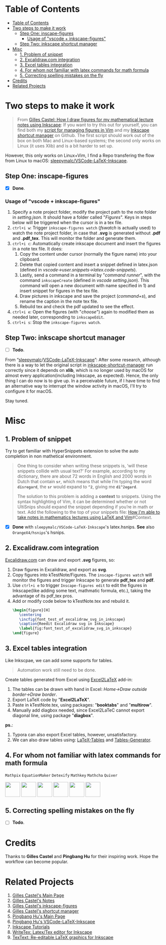 Table of Contents
=================

- [Table of Contents](#table-of-contents)
- [Two steps to make it work](#two-steps-to-make-it-work)
  - [Step One: inscape-figures](#step-one-inscape-figures)
    - [Usage of "vscode + inkscape-figures"](#usage-of-vscode--inkscape-figures)
  - [Step Two: inkscape shortcut manager](#step-two-inkscape-shortcut-manager)
- [Misc](#misc)
  - [1. Problem of snippet](#1-problem-of-snippet)
  - [2. Excalidraw.com integration](#2-excalidrawcom-integration)
  - [3. Excel tables integration](#3-excel-tables-integration)
  - [4. For whom not familiar with latex commands for math formula](#4-for-whom-not-familiar-with-latex-commands-for-math-formula)
  - [5. Correcting spelling mistakes on the fly](#5-correcting-spelling-mistakes-on-the-fly)
- [Credits](#credits)
- [Related Projects](#related-projects)

# Two steps to make it work

> From [Gilles Castel: How I draw figures for my mathematical lecture notes using Inkscape](https://castel.dev/post/lecture-notes-2/):  If you want to try this out for yourself, you can find both my [script for managing figures in Vim](https://github.com/gillescastel/inkscape-figures) and my [Inkscape shortcut manager](https://github.com/gillescastel/inkscape-shortcut-manager)
> on Github. The first script should work out of the box on both Mac and Linux-based systems; the second only works on Linux (it uses Xlib) and is a bit harder to set up.

However, this only works on Linux+Vim, I find a Repo transfering the flow from Linux to macOS: [sleepymalc/VSCode-LaTeX-Inkscape](https://github.com/sleepymalc/VSCode-LaTeX-Inkscape).

## Step One: inscape-figures

- [x] **Done**.

### Usage of "vscode + inkscape-figures"

1. Specify a note project folder, modify the project path to the note folder in *setting.json*. It should have a folder called "*Figures*". Keys in steps below will be triggered when the cursor is in a tex file.
2. ```ctrl+i w```: Trigger ```inkscape-figures watch``` (*fswatch* is actually used) to watch the note project folder, in case that **.svg** is generated without **.pdf** and **.pdf_tex**. This will  monitor the folder and generate them.
3. ```ctrl+i c```: Automatically create inkscape document and insert the figures in a note tex file.
   It does:
   1) Copy the content under cursor (normally the figure name) into your clipboard.
   2) Delete that copied content and insert a snippet defined in latex.json (defined in *vscode->user.snippets->latex.code-snippets*).
   3) Lastly, send a command in a terminal by "*command runner*", with the command ```inkscapeCreate``` (defined in *vscode setting.json*). This command will open a new document with name specified in 1) and insert snippet for figures in the tex file.
   4) Draw pictures in inkscape and save the project (*command+s*), and rename the caption in the note tex file.
   5) Rebuild tex and check the pdf updated to see the effect.
4. ```ctrl+i e```: Open the figures (with "*choose*") again to modified them as needed later, corresponding to ```inkscapeEdit```.
5. ```ctrl+i s```: Stop the ``inkscape-figures watch``.

## Step Two: inkscape shortcut manager

- [ ] **Todo**.

From “[sleepymalc](https://github.com/sleepymalc)/[VSCode-LaTeX-Inkscape](https://github.com/sleepymalc/VSCode-LaTeX-Inkscape)”: After some research, although there is a way to let the original script in [inkscape-shortcut-manager](https://github.com/gillescastel/inkscape-shortcut-manager) run correctly since it depends on **xlib**, which is no longer used by macOS for almost every application(including Inkscape, as expected). Hence, the only thing I can do now is to give up. In a perceivable future, if I have time to find an alternative way to interrupt the window activity in macOS, I'll try to configure it for macOS.

Stay tuned.

# Misc
## 1. Problem of snippet

Try to get familiar with HyperSnippets extension to solve the auto completion in non mathetical environment.

> One thing to consider when writing these snippets is, ‘will these snippets collide with usual text?’ For example, according to my dictionary, there are about 72 words in English and 2000 words in Dutch that contain  **`sr`**, which means that while I’m typing the word **`disregard`**, the **`sr`** would expand to **`^2`**, giving me **`di^2egard`**.
>
> The solution to this problem is adding a **context** to snippets. Using the syntax highlighting of Vim, it can be determined whether or not UltiSnips should expand the snippet depending if you’re in math or text. Add the following to the top of your snippets file:
> [How I&#39;m able to take notes in mathematics lectures using LaTeX and Vim](https://castel.dev/post/lecture-notes-1/#context)#Context.

- [x] **Done** with ```sleepymalc/VSCode-LaTeX-Inkscape```'s latex.hsnips. **See** also ```OrangeX4/hsnips```'s hsnips.

## 2. Excalidraw.com integration

[Excalidraw.com](https://excalidraw.com) can draw and export **.svg** figures, so:

1. Draw figures in Excalidraw, and export as **svg**.
2. Copy figures into kTestNote/Figures. The ```inscape-figures watch``` will monitor the figures and trigger Inkscape to generate **pdf_tex** and **pdf**.
3. Use ```ctrl+i e``` to trigger ```Inscape-figures edit``` to edit the figures in Inkscape(like adding some text, mathmatic formula, etc.), taking the advantage of its pdf_tex pros.
4. Add or modify code below to kTestNote.tex and rebuild it.
   ```latex
   \begin{figure}[H]
      \centering
      \incfig{font_test_of_excalidraw_svg_in_inkscape}
      \caption{Reedit Excalidraw svg in Inkscape}
      \label{fig:font_test_of_excalidraw_svg_in_inkscape}
   \end{figure}
   ```

## 3. Excel tables integration

Like Inkscpae, we can add some supports for tables.

> Automation work still need to be done.

Create tables generated from Excel using [Excel2LaTeX](https://github.com/ivankokan/Excel2LaTeX) add-in:

1. The tables can be drawn with hand in Excel: *Home->Draw outside border->Draw border*.
2. Export LaTeX code by "**Excel2LaTeX**".
3. Paste in kTestNote.tex, using packages: "**booktabs**" and "**multirow**".
4. Manually add diagbox needed, since Excel2LaTeC cannot export diagonal line, using package "**diagbox**".

**ps.**:

1. Typora can also export Excel tables, however, unsatisfactory.
2. We can also draw tables using: [LaTeX-Tables](https://www.latex-tables.com) and [Tables-Generator](https://www.tablesgenerator.com/latex_tables).

## 4. For whom not familiar with latex commands for math formula

```Mathpix``` ```EquationMaker``` ```Detexify``` ```Mathkey``` ```Mathcha``` ```Quiver```

<span style="white-space: nowrap">
<img src="https://mathpix.com/images/logo/image-logo.png" width="48">
<img src="https://static.macupdate.com/products/50374/m/equation-maker-logo.png?v=1574176973" width="48">
<img src="https://encrypted-tbn0.gstatic.com/images?q=tbn:ANd9GcRt9b_RvPnFyzuoFPaycQGR46ciRmi11r1FEQ&usqp=CAU" width="48">
<img src="https://encrypted-tbn0.gstatic.com/images?q=tbn:ANd9GcSHtkytJ85bF9V6v2lTpoXoqcI8JVjlW2KLhLrHgeCEma6uKsyo_aOnNxaczNr5Zz6CPdo&usqp=CAU" width="48">
<img src="https://www.mathcha.io/image/notebook-icon.png" width="48">
<img src="https://encrypted-tbn0.gstatic.com/images?q=tbn:ANd9GcQ5rMHnsUB1YwfZkaSaac7E75_xsjqGK0BYFrLy0XHf3etrOTgGxgBbdHHU7fkoL2zIz0I&usqp=CAU" width="48">
</span>

## 5. Correcting spelling mistakes on the fly
- [ ] **Todo**.

# Credits

Thanks to **Gilles Castel** and **Pingbang Hu** for their inspiring work. Hope the workflow can become popular.

# Related Projects
1. [Gilles Castel's Main Page](https://castel.dev/)
2. [Gilles Castel's Notes](https://castel.dev/notes)
3. [Gilles Castel's inkscape-figures](https://github.com/gillescastel/inkscape-figures)
4. [Gilles Castel's shortcut manager](https://github.com/gillescastel/inkscape-shortcut-manager)
5. [Pingbang Hu's Main Page](https://www.pbb.wtf/posts/LaTeX-Inkscape)
6. [Pingbang Hu's VSCode-LaTeX-Inkscape](https://github.com/sleepymalc/VSCode-LaTeX-Inkscape)
7. [Inkscape Tutorials](https://www.youtube.com/watch?v=eyqH0IrzYLc&list=PLxtauMB7RON_2tg-mRQTuieFUr29IOKzW)
8. [WriteTex: Latex/Tex editor for Inkscape](https://inkscape.org/da/~longqi/%E2%98%85writetex)
9. [TexText: Re-editable LaTeX graphics for Inkscape](https://textext.github.io/textext/)
